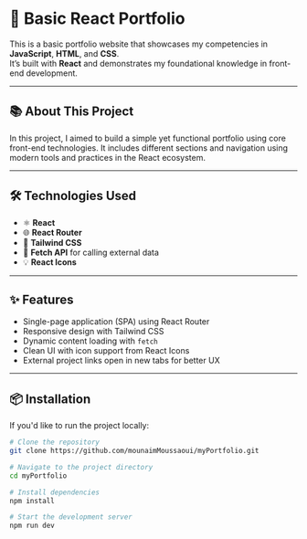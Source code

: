 # 🚀 Basic React Portfolio

This is a basic portfolio website that showcases my competencies in **JavaScript**, **HTML**, and **CSS**.  
It’s built with **React** and demonstrates my foundational knowledge in front-end development.

---

## 📚 About This Project

In this project, I aimed to build a simple yet functional portfolio using core front-end technologies. It includes different sections and navigation using modern tools and practices in the React ecosystem.

---

## 🛠️ Technologies Used

- ⚛️ **React**
- 🌐 **React Router**
- 🎨 **Tailwind CSS**
- 🔧 **Fetch API** for calling external data
- 💡 **React Icons**

---

## ✨ Features

- Single-page application (SPA) using React Router
- Responsive design with Tailwind CSS
- Dynamic content loading with `fetch`
- Clean UI with icon support from React Icons
- External project links open in new tabs for better UX

---

## 📦 Installation

If you'd like to run the project locally:

```bash
# Clone the repository
git clone https://github.com/mounaimMoussaoui/myPortfolio.git

# Navigate to the project directory
cd myPortfolio

# Install dependencies
npm install

# Start the development server
npm run dev
